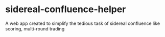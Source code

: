 # sidereal-confluence-helper
A web app created to simplify the tedious task of sidereal confluence like scoring, multi-round trading
